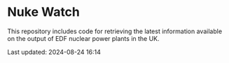 # Nuke Watch

This repository includes code for retrieving the latest information available on the output of EDF nuclear power plants in the UK.

Last updated: 2024-08-24 16:14